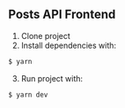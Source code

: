 ## Posts API Frontend

1. Clone project
2. Install dependencies with:
```bash
$ yarn
```
3. Run project with:

```bash
$ yarn dev
```
